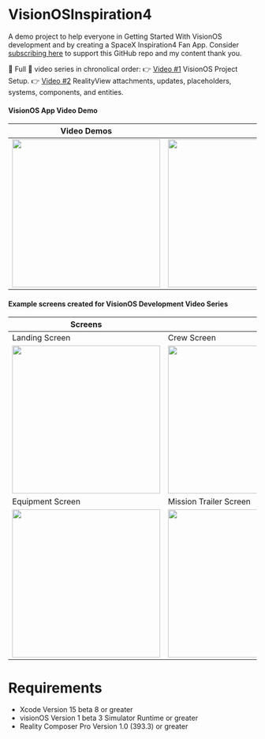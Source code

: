 # VisionOSInspiration4
A demo project to help everyone in Getting Started With VisionOS development and by creating a SpaceX Inspiration4 Fan App. Consider [subscribing here](https://www.youtube.com/@dilmerv) to support this GitHub repo and my content thank you.

📢 Full 🎥 video series in chronolical order: 
👉 [Video #1](https://www.youtube.com/watch?v=eMA1Vd1nc9M) VisionOS Project Setup.
👉 [Video #2](https://www.youtube.com/watch?v=Ox_eN-k0Z2k) RealityView attachments, updates, placeholders, systems, components, and entities.

#### VisionOS App Video Demo
|Video Demos||
|---|---|
|<img src="https://github.com/dilmerv/VisionOSInspiration4/blob/master/docs/images/Video_1_Overview.gif" width="300">|<img src="https://github.com/dilmerv/VisionOSInspiration4/blob/master/docs/images/Video_2_Overview.gif" width="300">|



#### Example screens created for VisionOS Development Video Series

|Screens||
|---|---|
|Landing Screen|Crew Screen|
|<img src="https://github.com/dilmerv/VisionOSInspiration4/blob/master/docs/images/Landing.png" width="300">|<img src="https://github.com/dilmerv/VisionOSInspiration4/blob/master/docs/images/Crew.png" width="300">|
|Equipment Screen|Mission Trailer Screen|
|<img src="https://github.com/dilmerv/VisionOSInspiration4/blob/master/docs/images/Equipment.png" width="300">|<img src="https://github.com/dilmerv/VisionOSInspiration4/blob/master/docs/images/MissionTrailer.png" width="300">|


# Requirements
- Xcode Version 15 beta 8 or greater
- visionOS Version 1 beta 3 Simulator Runtime or greater
- Reality Composer Pro Version 1.0 (393.3) or greater
